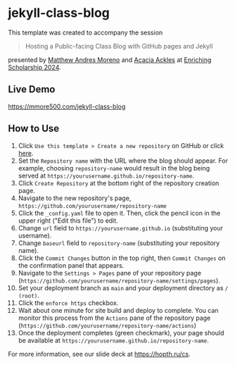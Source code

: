 # jekyll-class-blog

This template was created to accompany the session

> Hosting a Public-facing Class Blog with GitHub pages and Jekyll

presented by [Matthew Andres Moreno](https://mmore500.com) and [Acacia Ackles](https://alackles.github.io/) at [Enriching Scholarship 2024](https://ttc.iss.lsa.umich.edu/ttc/).

## Live Demo

<https://mmore500.com/jekyll-class-blog>

## How to Use

1. Click `Use this template > Create a new repository` on GitHub or click [here](https://github.com/new?template_name=jekyll-class-blog&template_owner=mmore500).
2. Set the `Repository name` with the URL where the blog should appear.
   For example, choosing `repository-name` would result in the blog being served at `https://yourusername.github.io/repository-name`.
3. Click `Create Repository` at the bottom right of the repository creation page.
4. Navigate to the new repository's page, `https://github.com/yourusername/repository-name`
5. Click the `_config.yaml` file to open it.
   Then, click the pencil icon in the upper right ("Edit this file") to edit.
6. Change `url` field to `https://yourusername.github.io` (substituting your username).
7. Change `baseurl` field to `repository-name` (substituting your repository name).
8. Click the `Commit Changes` button in the top right, then `Commit Changes` on the confirmation panel that appears.
9. Navigate to the `Settings > Pages` pane of your repository page (`https://github.com/yourusername/repository-name/settings/pages`).
10. Set your deployment branch as `main` and your deployment directory as `/ (root)`.
11. Click the `enforce https` checkbox.
12. Wait about one minute for site build and deploy to complete.
   You can monitor this process from the `Actions` pane of the repository page (`https://github.com/yourusername/repository-name/actions`)
13. Once the deployment completes (green checkmark), your page should be available at `https://yourusername.github.io/repository-name`.

For more information, see our slide deck at <https://hopth.ru/cs>.
